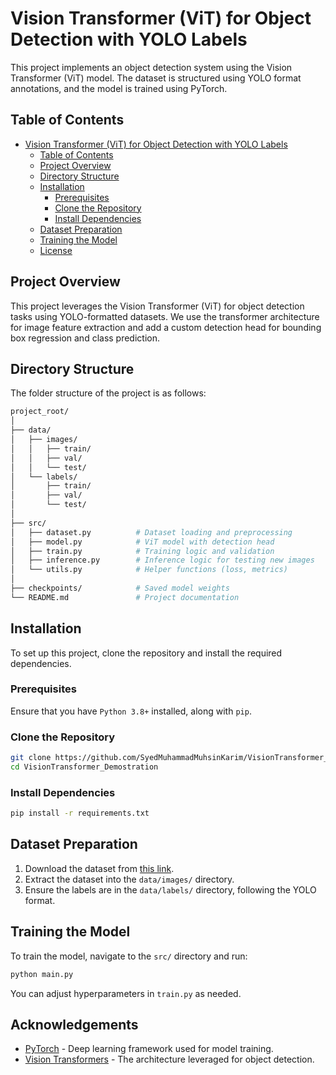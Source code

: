 # Vision Transformer (ViT) for Object Detection with YOLO Labels

This project implements an object detection system using the Vision Transformer (ViT) model. The dataset is structured using YOLO format annotations, and the model is trained using PyTorch.

## Table of Contents

- [Vision Transformer (ViT) for Object Detection with YOLO Labels](#vision-transformer-vit-for-object-detection-with-yolo-labels)
  - [Table of Contents](#table-of-contents)
  - [Project Overview](#project-overview)
  - [Directory Structure](#directory-structure)
  - [Installation](#installation)
    - [Prerequisites](#prerequisites)
    - [Clone the Repository](#clone-the-repository)
    - [Install Dependencies](#install-dependencies)
  - [Dataset Preparation](#dataset-preparation)
  - [Training the Model](#training-the-model)
  - [License](#license)

## Project Overview

This project leverages the Vision Transformer (ViT) for object detection tasks using YOLO-formatted datasets. We use the transformer architecture for image feature extraction and add a custom detection head for bounding box regression and class prediction.

## Directory Structure

The folder structure of the project is as follows:

```bash
project_root/
│
├── data/
│   ├── images/
│   │   ├── train/
│   │   ├── val/
│   │   └── test/
│   └── labels/
│       ├── train/
│       ├── val/
│       └── test/
│
├── src/
│   ├── dataset.py          # Dataset loading and preprocessing
│   ├── model.py            # ViT model with detection head
│   ├── train.py            # Training logic and validation
│   ├── inference.py        # Inference logic for testing new images
│   └── utils.py            # Helper functions (loss, metrics)
│
├── checkpoints/            # Saved model weights
└── README.md               # Project documentation
```

## Installation

To set up this project, clone the repository and install the required dependencies.

### Prerequisites

Ensure that you have `Python 3.8+` installed, along with `pip`.

### Clone the Repository

```bash
git clone https://github.com/SyedMuhammadMuhsinKarim/VisionTransformer_Demostration
cd VisionTransformer_Demostration
```

### Install Dependencies

```bash
pip install -r requirements.txt
```

## Dataset Preparation

1. Download the dataset from [this link](https://drive.google.com/file/d/1OS3qGTbYhzoH0PA6PrnkTt1vbq5B1x09/view?usp=sharing).
2. Extract the dataset into the `data/images/` directory.
3. Ensure the labels are in the `data/labels/` directory, following the YOLO format.

## Training the Model

To train the model, navigate to the `src/` directory and run:

```bash
python main.py
```

You can adjust hyperparameters in `train.py` as needed.

## Acknowledgements

- [PyTorch](https://pytorch.org/) - Deep learning framework used for model training.
- [Vision Transformers](https://arxiv.org/abs/2010.11929) - The architecture leveraged for object detection.

